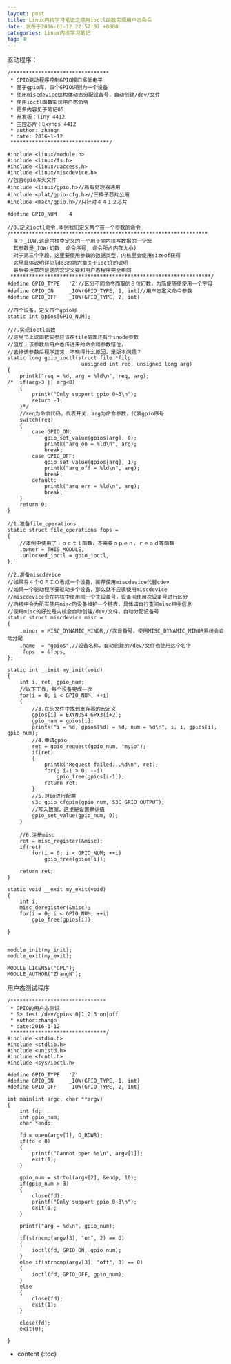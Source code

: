 ```yaml
---
layout: post
title: Linux内核学习笔记之使用ioctl函数实现用户态命令
date: 发布于2016-01-12 22:57:07 +0800
categories: Linux内核学习笔记
tag: 4
---
```


驱动程序：

<!-- more -->

    
    
    /********************************
     * GPIO驱动程序控制GPIO接口高低电平
     * 基于gpio库，四个GPIO识别为一个设备
     * 使用miscdevice结构体动态分配设备号，自动创建/dev/文件
     * 使用ioctl函数实现用户态命令
     * 更多内容见于笔记05
     * 开发板：Tiny 4412
     * 主控芯片：Exynos 4412
     * author: zhangn
     * date: 2016-1-12
     ********************************/
    
    #include <linux/module.h>
    #include <linux/fs.h>
    #include <linux/uaccess.h>
    #include <linux/miscdevice.h>
    //包含gpio库头文件
    #include <linux/gpio.h>//所有处理器通用
    #include <plat/gpio-cfg.h>//三棒子芯片公用
    #include <mach/gpio.h>//只针对４４１２芯片
    
    #define GPIO_NUM	4
    
    //0.定义ioctl命令,本例我们定义两个带一个参数的命令
    /****************************************************************
      关于_IOW,这是内核中定义的一个用于向内核写数据的一个宏
      其参数是_IOW(幻数, 命令序号, 命令所占内存大小)
      对于第三个字段，这里要使用参数的数据类型，内核里会使用sizeof获得
      这里具体说明详见ldd3的第六章关于ioctl的说明
      最后要注意的是这的宏定义要和用户态程序完全相同
     *****************************************************************/
    #define GPIO_TYPE	'Z'//区分不同命令而取的８位幻数，为简便随便使用一个字母
    #define GPIO_ON		_IOW(GPIO_TYPE, 1, int)//用户态定义命令参数
    #define GPIO_OFF	_IOW(GPIO_TYPE, 2, int)
    
    //四个设备，定义四个gpio号
    static int gpios[GPIO_NUM];
    
    //7.实现ioctl函数
    //这里书上说函数实参应该在file前面还有个inode参数
    //但加上该参数后用户态传进来的命令和参数错位，
    //去掉该参数后程序正常，不晓得什么原因，是版本问题？
    static long gpio_ioctl(struct file *filp,
    						unsigned int req, unsigned long arg)
    {
    	printk("req = %d, arg = %ld\n", req, arg);
    /*	if(arg>3 || arg<0)
    	{
    		printk("Only support gpio 0~3\n");
    		return -1;
    	}*/
    	//req为命令代码，代表开关．arg为命令参数，代表gpio序号
    	switch(req)
    	{
    		case GPIO_ON:
    			gpio_set_value(gpios[arg], 0);
    			printk("arg_on = %ld\n", arg);
    			break;
    		case GPIO_OFF:
    			gpio_set_value(gpios[arg], 1);
    			printk("arg_off = %ld\n", arg);
    			break;
    		default:
    			printk("arg_err = %ld\n", arg);
    			break;
    	}
    	return 0;
    }
    
    //1.准备file_operations
    static struct file_operations fops = 
    {
    	//本例中使用了ｉｏｃｔｌ函数，不需要ｏｐｅｎ，ｒｅａｄ等函数
    	.owner = THIS_MODULE,
    	.unlocked_ioctl = gpio_ioctl,
    };
    
    //2.准备miscdevice
    //如果将４个ＧＰＩＯ看成一个设备，推荐使用miscdevice代替cdev
    //如果一个驱动程序要驱动多个设备，那么就不应该使用miscdevice
    //miscdevice会在内核中使用同一个主设备号，设备间使用次设备号进行区分
    //内核中会为所有使用misc的设备维护一个链表，具体请自行查阅misc相关信息
    //使用misc的好处是内核会自动创建/dev/文件，自动分配设备号
    static struct miscdevice misc = 
    {
    	.minor = MISC_DYNAMIC_MINOR,//次设备号，使用MISC_DYNAMIC_MINOR系统会自动分配
    	.name  = "gpios",//设备名称，自动创建的/dev/文件也使用这个名字
    	.fops  = &fops,
    };
    
    static int __init my_init(void)
    {
    	int i, ret, gpio_num;
    	//以下工作，每个设备完成一次
    	for(i = 0; i < GPIO_NUM; ++i)
    	{
    		//3.在头文件中找到寄存器的宏定义
    		gpios[i] = EXYNOS4_GPX3(i+2);
    		gpio_num = gpios[i];
    		printk("i = %d, gpios[%d] = %d, num = %d\n", i, i, gpios[i], gpio_num);
    		//4.申请gpio
    		ret = gpio_request(gpio_num, "myio");
    		if(ret)
    		{
    			printk("Request failed...%d\n", ret);
    			for(; i-1 > 0; --i)
    				gpio_free(gpios[i-1]);
    			return ret;
    		}
    		//5.对io进行配置
    		s3c_gpio_cfgpin(gpio_num, S3C_GPIO_OUTPUT);
    		//写入数据，这里是设置默认值
    		gpio_set_value(gpio_num, 0);
    	}
    
    	//6.注册misc
    	ret = misc_register(&misc);
    	if(ret)
    		for(i = 0; i < GPIO_NUM; ++i)
    			gpio_free(gpios[i]);
    
    	return ret;
    }
    
    static void __exit my_exit(void)
    {
    	int i;
    	misc_deregister(&misc);
    	for(i = 0; i < GPIO_NUM; ++i)
    		gpio_free(gpios[i]);
    
    }
    
    
    module_init(my_init);
    module_exit(my_exit);
    
    MODULE_LICENSE("GPL");
    MODULE_AUTHOR("ZhangN");
    

用户态测试程序

    
    
    /*******************************
     * GPIO的用户态测试
     * &> test /dev/gpios 0|1|2|3 on|off
     * author:zhangn
     * date:2016-1-12
     *******************************/
    #include <stdio.h>
    #include <stdlib.h>
    #include <unistd.h>
    #include <fcntl.h>
    #include <sys/ioctl.h>
    
    #define GPIO_TYPE   'Z'
    #define GPIO_ON     _IOW(GPIO_TYPE, 1, int)
    #define GPIO_OFF    _IOW(GPIO_TYPE, 2, int)
    
    int main(int argc, char **argv)
    {
    	int fd;
    	int gpio_num;
    	char *endp;
    	
    	fd = open(argv[1], O_RDWR);
    	if(fd < 0)
    	{
    		printf("Cannot open %s\n", argv[1]);
    		exit(1);
    	}
    
    	gpio_num = strtol(argv[2], &endp, 10);
    	if(gpio_num > 3)
    	{
    		close(fd);
    		printf("Only support gpio 0~3\n");
    		exit(1);
    	}
    
    	printf("arg = %d\n", gpio_num);
    
    	if(strncmp(argv[3], "on", 2) == 0)
    	{
    		ioctl(fd, GPIO_ON, gpio_num);
    	}
    	else if(strncmp(argv[3], "off", 3) == 0)
    	{
    		ioctl(fd, GPIO_OFF, gpio_num);
    	}
    	else
    	{
    		close(fd);
    		exit(1);
    	}
    
    	close(fd);
    	exit(0);
    
    }

* content
{:toc}


